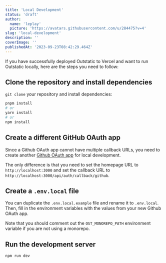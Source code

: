 ```yaml
---
title: 'Local Development'
status: 'draft'
author:
  name: 'leplay'
  picture: 'https://avatars.githubusercontent.com/u/284475?v=4'
slug: 'local-development'
description: ''
coverImage: ''
publishedAt: '2023-09-23T08:42:29.464Z'
---
```


If you have successfully deployed Outstatic to Vercel and want to run Outstatic locally, here are the steps you need to follow:

## Clone the repository and install dependencies

`git clone` your repository and install dependencies:
```bash
pnpm install
# or
yarn install
# or
npm install
```

## Create a different GitHub OAuth app
Since a Github OAuth app cannot have multiple callback URLs, you need to create another [Github OAuth app](https://github.com/settings/developers) for local development.

The only difference is that you need to set the homepage URL to `http://localhost:3000` and set the callback URL to `http://localhost:3000/api/auth/callback/github`.


## Create a `.env.local` file
You can duplicate the `.env.local.example` file and rename it to `.env.local`. Then, fill in the environment variables with the values from your new Github OAuth app.

Note that you should comment out the `OST_MONOREPO_PATH` environment variable if you are not using a monorepo.

## Run the development server
```bash
npm run dev
```
